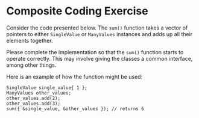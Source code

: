 # Composite Coding Exercise
Consider the code presented below. The `sum()` function takes a vector of pointers to either `SingleValue` or `ManyValues` instances and adds up all their elements together.

Please complete the implementation so that the `sum()`  function starts to operate correctly. This may involve giving the classes a common interface, among other things.

Here is an example of how the function might be used:

```
SingleValue single_value{ 1 };
ManyValues other_values;
other_values.add(2);
other_values.add(3);
sum({ &single_value, &other_values }); // returns 6
```